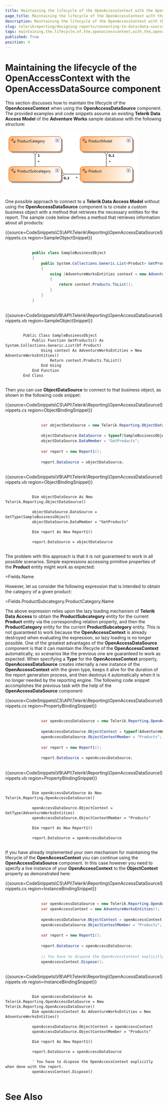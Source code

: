 ```yaml
---
title: Maintaining the lifecycle of the OpenAccessContext with the OpenAccessDataSource component
page_title: Maintaining the lifecycle of the OpenAccessContext with the OpenAccessDataSource component | for Telerik Reporting Documentation
description: Maintaining the lifecycle of the OpenAccessContext with the OpenAccessDataSource component
slug: telerikreporting/designing-reports/connecting-to-data/data-source-components/openaccessdatasource-component/maintaining-the-lifecycle-of-the-openaccesscontext-with-the-openaccessdatasource-component
tags: maintaining,the,lifecycle,of,the,openaccesscontext,with,the,openaccessdatasource,component
published: True
position: 4
---
```


# Maintaining the lifecycle of the OpenAccessContext with the OpenAccessDataSource component



This section discusses how to maintain the lifecycle of the __OpenAccessContext__ when using the 
    	__OpenAccessDataSource__ component. The provided examples and code snippets assume an existing __Telerik Data Access Model__ 
    	of the __Adventure Works__ sample database with the following structure:

  
  ![](images/DataSources/OpenAccessDataSourceAdventureWorksEntityModel.png)

## 

One possible approach to connect to a __Telerik Data Access Model__ without using the __OpenAccessDataSource__ component 
      	is to create a custom business object with a method that retrieves the necessary entities for the report. 
      	The sample code below defines a method that retrieves information about all products:
      	

{{source=CodeSnippets\CS\API\Telerik\Reporting\OpenAccessDataSourceSnippets.cs region=SampleObjectSnippet}}
````C#
	
	        public class SampleBusinessObject
	        {
	            public System.Collections.Generic.List<Product> GetProducts()
	            {
	                using (AdventureWorksEntities context = new AdventureWorksEntities())
	                {
	                    return context.Products.ToList();
	                }
	            }
	        }
	
````



{{source=CodeSnippets\VB\API\Telerik\Reporting\OpenAccessDataSourceSnippets.vb region=SampleObjectSnippet}}
````VB
	
	    Public Class SampleBusinessObject
	        Public Function GetProducts() As System.Collections.Generic.List(Of Product)
	            Using context As AdventureWorksEntities = New AdventureWorksEntities()
	                Return context.Products.ToList()
	            End Using
	        End Function
	    End Class
	
````



Then you can use __ObjectDataSource__ to connect to that business object, as shown in the following code snippet:
      	

{{source=CodeSnippets\CS\API\Telerik\Reporting\OpenAccessDataSourceSnippets.cs region=ObjectBindingSnippet}}
````C#
	
	            var objectDataSource = new Telerik.Reporting.ObjectDataSource();
	
	            objectDataSource.DataSource = typeof(SampleBusinessObject);
	            objectDataSource.DataMember = "GetProducts";
	
	            var report = new Report1();
	
	            report.DataSource = objectDataSource;
	
````



{{source=CodeSnippets\VB\API\Telerik\Reporting\OpenAccessDataSourceSnippets.vb region=ObjectBindingSnippet}}
````VB
	
	        Dim objectDataSource As New Telerik.Reporting.ObjectDataSource()
	
	        objectDataSource.DataSource = GetType(SampleBusinessObject)
	        objectDataSource.DataMember = "GetProducts"
	
	        Dim report As New Report1()
	
	        report.DataSource = objectDataSource
	
````



The problem with this approach is that it is not guaranteed to work in all possible scenarios. Simple expressions 
      	accessing primitive properties of the __Product__ entity might work as expected:
      	

=Fields.Name

However, let us consider the following expression that is intended to obtain the category of a given product:

=Fields.ProductSubcategory.ProductCategory.Name

The above expression relies upon the lazy loading mechanism of __Telerik Data Access__ to 
      	obtain the __ProductSubcategory__ entity for the current __Product__ entity via the corresponding relation property, 
      	and then the __ProductCategory__ entity for the current __ProductSubcategory__ entity. This is not guaranteed to work 
      	because the __OpenAccessContext__ is already destroyed when evaluating the expression, so lazy loading is no longer 
      	possible. One of the greatest advantages of the __OpenAccessDataSource__ component is that it can maintain the 
      	lifecycle of the __OpenAccessContext__ automatically, so scenarios like the previous one are guaranteed to work as 
      	expected. When specifying a __Type__ for the __OpenAccessContext__ property, __OpenAccessDataSource__ creates internally a new 
      	instance of the __OpenAccessContext__ with the given type, keeps it alive for the duration of the report generation 
      	process, and then destroys it automatically when it is no longer needed by the reporting engine. The following 
      	code snippet accomplishes the previous task with the help of the __OpenAccessDataSource__ component:
      	

{{source=CodeSnippets\CS\API\Telerik\Reporting\OpenAccessDataSourceSnippets.cs region=PropertyBindingSnippet}}
````C#
	
	            var openAccessDataSource = new Telerik.Reporting.OpenAccessDataSource();
	
	            openAccessDataSource.ObjectContext = typeof(AdventureWorksEntities);
	            openAccessDataSource.ObjectContextMember = "Products";
	
	            var report = new Report1();
	
	            report.DataSource = openAccessDataSource;
	
````



{{source=CodeSnippets\VB\API\Telerik\Reporting\OpenAccessDataSourceSnippets.vb region=PropertyBindingSnippet}}
````VB
	
	        Dim openAccessDataSource As New Telerik.Reporting.OpenAccessDataSource()
	
	        openAccessDataSource.ObjectContext = GetType(AdventureWorksEntities)
	        openAccessDataSource.ObjectContextMember = "Products"
	
	        Dim report As New Report1()
	
	        report.DataSource = openAccessDataSource
	
````



If you have already implemented your own mechanism for maintaining the lifecycle of the __OpenAccessContext__ 
      	you can continue using the __OpenAccessDataSource__ component. In this case however you need to specify a live instance 
      	of your __OpenAccessContext__ to the __ObjectContext__ property as demonstrated here:
    	

{{source=CodeSnippets\CS\API\Telerik\Reporting\OpenAccessDataSourceSnippets.cs region=InstanceBindingSnippet}}
````C#
	
	            var openAccessDataSource = new Telerik.Reporting.OpenAccessDataSource();
	            var openAccessContext = new AdventureWorksEntities();
	
	            openAccessDataSource.ObjectContext = openAccessContext;
	            openAccessDataSource.ObjectContextMember = "Products";
	
	            var report = new Report1();
	
	            report.DataSource = openAccessDataSource;
	
	            // You have to dispose the OpenAccessContext explicitly when done with the report.
	            openAccessContext.Dispose();
	
````



{{source=CodeSnippets\VB\API\Telerik\Reporting\OpenAccessDataSourceSnippets.vb region=InstanceBindingSnippet}}
````VB
	
	        Dim openAccessDataSource As Telerik.Reporting.OpenAccessDataSource = New Telerik.Reporting.OpenAccessDataSource()
	        Dim openAccessContext As AdventureWorksEntities = New AdventureWorksEntities()
	
	        openAccessDataSource.ObjectContext = openAccessContext
	        openAccessDataSource.ObjectContextMember = "Products"
	
	        Dim report As New Report1()
	
	        report.DataSource = openAccessDataSource
	
	        ' You have to dispose the OpenAccessContext explicitly when done with the report.
	        openAccessContext.Dispose()
	
````



# See Also

